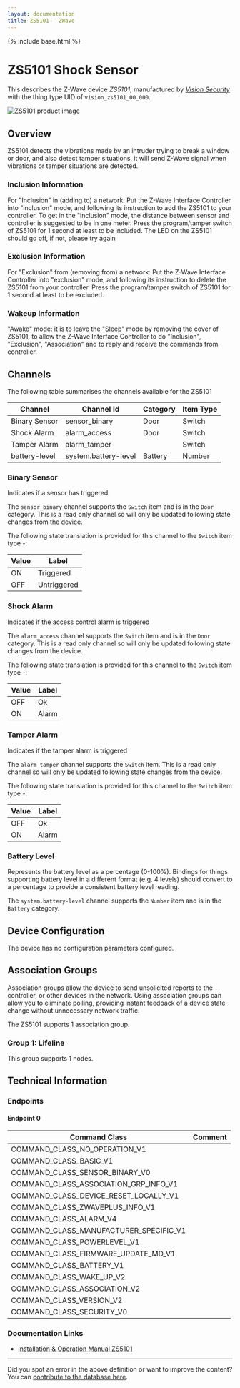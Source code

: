 ```yaml
---
layout: documentation
title: ZS5101 - ZWave
---
```


{% include base.html %}

# ZS5101 Shock Sensor
This describes the Z-Wave device *ZS5101*, manufactured by *[Vision Security](http://www.visionsecurity.com.tw/)* with the thing type UID of ```vision_zs5101_00_000```.

<img src="https://www.cd-jackson.com/zwave_device_uploads/442/442_default.jpg" alt="ZS5101 product image">


## Overview

ZS5101 detects the vibrations made by an intruder trying to break a window or door, and also detect tamper situations, it will send Z-Wave signal when vibrations or tamper situations are detected.

### Inclusion Information

For "Inclusion" in (adding to) a network: Put the Z-Wave Interface Controller into "inclusion" mode, and following its instruction to add the ZS5101 to your controller. To get in the "inclusion" mode, the distance between sensor and controller is suggested to be in one meter. Press the program/tamper switch of ZS5101 for 1 second at least to be included. The LED on the ZS5101 should go off, if not, please try again

### Exclusion Information

For "Exclusion" from (removing from) a network: Put the Z-Wave Interface Controller into "exclusion" mode, and following its instruction to delete the ZS5101 from your controller. Press the program/tamper switch of ZS5101 for 1 second at least to be excluded.

### Wakeup Information

"Awake" mode: it is to leave the "Sleep" mode by removing the cover of ZS5101, to allow the Z-Wave Interface Controller to do "Inclusion", "Exclusion", "Association" and to reply and receive the commands from controller.

## Channels

The following table summarises the channels available for the ZS5101

| Channel | Channel Id | Category | Item Type |
|---------|------------|----------|-----------|
| Binary Sensor | sensor_binary | Door | Switch | 
| Shock Alarm | alarm_access | Door | Switch | 
| Tamper Alarm | alarm_tamper |  | Switch | 
| battery-level | system.battery-level | Battery | Number |

### Binary Sensor

Indicates if a sensor has triggered
        

The ```sensor_binary``` channel supports the ```Switch``` item and is in the ```Door``` category. This is a read only channel so will only be updated following state changes from the device.

The following state translation is provided for this channel to the ```Switch``` item type -:

| Value | Label     |
|-------|-----------|
| ON | Triggered |
| OFF | Untriggered |

### Shock Alarm

Indicates if the access control alarm is triggered
        

The ```alarm_access``` channel supports the ```Switch``` item and is in the ```Door``` category. This is a read only channel so will only be updated following state changes from the device.

The following state translation is provided for this channel to the ```Switch``` item type -:

| Value | Label     |
|-------|-----------|
| OFF | Ok |
| ON | Alarm |

### Tamper Alarm

Indicates if the tamper alarm is triggered
        

The ```alarm_tamper``` channel supports the ```Switch``` item. This is a read only channel so will only be updated following state changes from the device.

The following state translation is provided for this channel to the ```Switch``` item type -:

| Value | Label     |
|-------|-----------|
| OFF | Ok |
| ON | Alarm |

### Battery Level

Represents the battery level as a percentage (0-100%). Bindings for things supporting battery level in a different format (e.g. 4 levels) should convert to a percentage to provide a consistent battery level reading.

The ```system.battery-level``` channel supports the ```Number``` item and is in the ```Battery``` category.



## Device Configuration

The device has no configuration parameters configured.

## Association Groups

Association groups allow the device to send unsolicited reports to the controller, or other devices in the network. Using association groups can allow you to eliminate polling, providing instant feedback of a device state change without unnecessary network traffic.

The ZS5101 supports 1 association group.

### Group 1: Lifeline


This group supports 1 nodes.

## Technical Information

### Endpoints

#### Endpoint 0

| Command Class | Comment |
|---------------|---------|
| COMMAND_CLASS_NO_OPERATION_V1| |
| COMMAND_CLASS_BASIC_V1| |
| COMMAND_CLASS_SENSOR_BINARY_V0| |
| COMMAND_CLASS_ASSOCIATION_GRP_INFO_V1| |
| COMMAND_CLASS_DEVICE_RESET_LOCALLY_V1| |
| COMMAND_CLASS_ZWAVEPLUS_INFO_V1| |
| COMMAND_CLASS_ALARM_V4| |
| COMMAND_CLASS_MANUFACTURER_SPECIFIC_V1| |
| COMMAND_CLASS_POWERLEVEL_V1| |
| COMMAND_CLASS_FIRMWARE_UPDATE_MD_V1| |
| COMMAND_CLASS_BATTERY_V1| |
| COMMAND_CLASS_WAKE_UP_V2| |
| COMMAND_CLASS_ASSOCIATION_V2| |
| COMMAND_CLASS_VERSION_V2| |
| COMMAND_CLASS_SECURITY_V0| |

### Documentation Links

* [Installation & Operation Manual ZS5101](https://www.cd-jackson.com/zwave_device_uploads/442/Vision-ShockSensor-zs-5101-eu.pdf)

---

Did you spot an error in the above definition or want to improve the content?
You can [contribute to the database here](http://www.cd-jackson.com/index.php/zwave/zwave-device-database/zwave-device-list/devicesummary/442).

